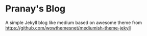 # Pranay's Blog
A simple Jekyll blog like medium based on awesome theme from https://github.com/wowthemesnet/mediumish-theme-jekyll
